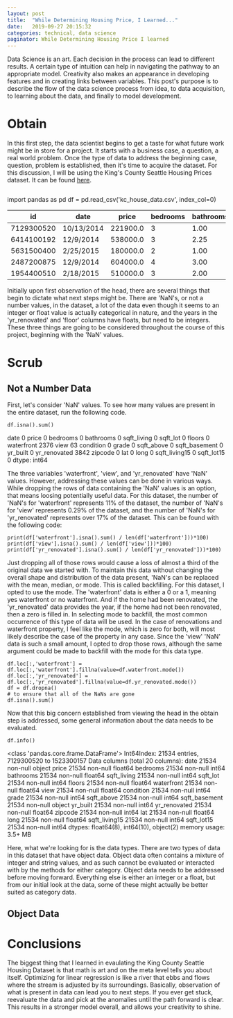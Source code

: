 ```yaml
---
layout: post
title:  "While Determining Housing Price, I Learned..."
date:   2019-09-27 20:15:32
categories: technical, data science
paginator: While Determining Housing Price I learned
---
```

Data Science is an art. Each decision in the process can lead to different results. A certain type of intuition can help in navigating the pathway to an appropriate model. Creativity also makes an appearance in developing features and in creating links between variables. This post's purpose is to describe the flow of the data science process from idea, to data acquisition, to learning about the data, and finally to model development.

# Obtain

In this first step, the data scientist begins to get a taste for what future work might be in store for a project. It starts with a business case, a question, a real world problem. Once the type of data to address the beginning case, question, problem is established, then it's time to acquire the dataset. For this discussion, I will be using the King's County Seattle Housing Prices dataset. It can be found [here][link1].

```
```
import pandas as pd
df = pd.read_csv('kc_house_data.csv', index_col=0)


| id         | date       | price    | bedrooms | bathrooms | sqft_living | sqft_lot | floors | waterfront | view | condition | grade | sqft_above | sqft_basement | yr_built | yr_renovated | zipcode | lat     | long     | sqft_living15 | sqft_lot15 |
|------------|------------|----------|----------|-----------|-------------|----------|--------|------------|------|-----------|-------|------------|---------------|----------|--------------|---------|---------|----------|---------------|------------|
| 7129300520 | 10/13/2014 | 221900.0 | 3        | 1.00      | 1180        | 5650     | 1.0    | NaN        | 0.0  | 3         | 7     | 1180       | 0.0           | 1955     | 0.0          | 98178   | 47.5112 | -122.257 | 1340          | 5650       |
| 6414100192 | 12/9/2014  | 538000.0 | 3        | 2.25      | 2570        | 7242     | 2.0    | 0.0        | 0.0  | 3         | 7     | 2170       | 400.0         | 1951     | 1991.0       | 98125   | 47.7210 | -122.319 | 1690          | 7639       |
| 5631500400 | 2/25/2015  | 180000.0 | 2        | 1.00      | 770         | 10000    | 1.0    | 0.0        | 0.0  | 3         | 6     | 770        | 0.0           | 1933     | NaN          | 98028   | 47.7379 | -122.233 | 2720          | 8062       |
| 2487200875 | 12/9/2014  | 604000.0 | 4        | 3.00      | 1960        | 5000     | 1.0    | 0.0        | 0.0  | 5         | 7     | 1050       | 910.0         | 1965     | 0.0          | 98136   | 47.5208 | -122.393 | 1360          | 5000       |
| 1954400510 | 2/18/2015  | 510000.0 | 3        | 2.00      | 1680        | 8080     | 1.0    | 0.0        | 0.0  | 3         | 8     | 1680       | 0.0           | 1987     | 0.0          | 98074   | 47.6168 | -122.045 | 1800          | 7503       |

Initially upon first observation of the head, there are several things that begin to dictate what next steps might be. There are 'NaN's, or not a number values, in the dataset, a lot of the data even though it seems to an integer or float value is actually categorical in nature, and the years in the 'yr_renovated' and 'floor' columns have floats, but need to be integers. These three things are going to be considered throughout the course of this project, beginning with the 'NaN' values.

# Scrub

## Not a Number Data

First, let's consider 'NaN' values. To see how many values are present in the entire dataset, run the following code.
```
df.isna().sum()
```

date                0
price               0
bedrooms            0
bathrooms           0
sqft_living         0
sqft_lot            0
floors              0
waterfront       2376
view               63
condition           0
grade               0
sqft_above          0
sqft_basement       0
yr_built            0
yr_renovated     3842
zipcode             0
lat                 0
long                0
sqft_living15       0
sqft_lot15          0
dtype: int64

The three variables 'waterfront', 'view', and 'yr_renovated' have 'NaN' values. However, addressing these values can be done in various ways. While dropping the rows of data containing the 'NaN' values is an option, that means loosing potentially useful data. For this dataset, the number of 'NaN's for 'waterfront' represents 11% of the dataset, the number of 'NaN's for 'view' represents 0.29% of the dataset, and the number of 'NaN's for 'yr_renovated' represents over 17% of the dataset. This can be found with the following code:

```
print(df['waterfront'].isna().sum() / len(df['waterfront']))*100)
print(df['view'].isna().sum() / len(df['view']))*100)
print(df['yr_renovated'].isna().sum() / len(df['yr_renovated']))*100)
```

Just dropping all of those rows would cause a loss of almost a third of the original data we started with. To maintain this data without changing the overall shape and distribution of the data present, 'NaN's can be replaced with the mean, median, or mode. This is called backfilling. For this dataset, I opted to use the mode. The 'waterfront' data is either a 0 or a 1, meaning yes waterfront or no waterfront. And if the home had been renovated, the 'yr_renovated' data provides the year, if the home had not been renovated, then a zero is filled in. In selecting mode to backfill, the most common occurrence of this type of data will be used. In the case of renovations and waterfront property, I feel like the mode, which is zero for both, will most likely describe the case of the property in any case. Since the 'view' 'NaN' data is such a small amount, I opted to drop those rows, although the same argument could be made to backfill with the mode for this data type.

```
df.loc[:,'waterfront'] = df.loc[:,'waterfront'].fillna(value=df.waterfront.mode())
df.loc[:,'yr_renovated'] = df.loc[:,'yr_renovated'].fillna(value=df.yr_renovated.mode())
df = df.dropna()
# to ensure that all of the NaNs are gone
df.isna().sum()
```
Now that this big concern established from viewing the head in the obtain step is addressed, some general information about the data needs to be evaluated.

```
df.info()
```
<class 'pandas.core.frame.DataFrame'>
Int64Index: 21534 entries, 7129300520 to 1523300157
Data columns (total 20 columns):
date             21534 non-null object
price            21534 non-null float64
bedrooms         21534 non-null int64
bathrooms        21534 non-null float64
sqft_living      21534 non-null int64
sqft_lot         21534 non-null int64
floors           21534 non-null float64
waterfront       21534 non-null float64
view             21534 non-null float64
condition        21534 non-null int64
grade            21534 non-null int64
sqft_above       21534 non-null int64
sqft_basement    21534 non-null object
yr_built         21534 non-null int64
yr_renovated     21534 non-null float64
zipcode          21534 non-null int64
lat              21534 non-null float64
long             21534 non-null float64
sqft_living15    21534 non-null int64
sqft_lot15       21534 non-null int64
dtypes: float64(8), int64(10), object(2)
memory usage: 3.5+ MB

Here, what we're looking for is the data types. There are two types of data in this dataset that have object data. Object data often contains a mixture of integer and string values, and as such cannot be evaluated or interacted with by the methods for either category. Object data needs to be addressed before moving forward. Everything else is either an integer or a float, but from our initial look at the data, some of these might actually be better suited as category data.

## Object Data


# Conclusions

The biggest thing that I learned in evaulating the King County Seattle Housing Dataset is that math is art and on the meta level tells you about itself. Optimizing for linear regression is like a river that ebbs and flows where the stream is adjusted by its surroundings. Basically, observation of what is present in data can lead you to next steps. If you ever get stuck, reevaluate the data and pick at the anomalies until the path forward is clear. This results in a stronger model overall, and allows your creativity to shine.


[link1]: https://www.kaggle.com/harlfoxem/housesalesprediction
